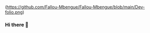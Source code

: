 
(https://github.com/Fallou-Mbengue/Fallou-Mbengue/blob/main/Dev-folio.png)
### Hi there 👋

<!--
**Fallou-Mbengue/Fallou-Mbengue** is a ✨ _special_ ✨ repository because its `README.md` (this file) appears on your GitHub profile.

Here are some ideas to get you started:

- 🔭 I’m currently working on ...
- 🌱 I’m currently learning ...
- 👯 I’m looking to collaborate on ...
- 🤔 I’m looking for help with ...
- 💬 Ask me about ...
- 📫 How to reach me: ...
- 😄 Pronouns: ...
- ⚡ Fun fact: ...
-->
